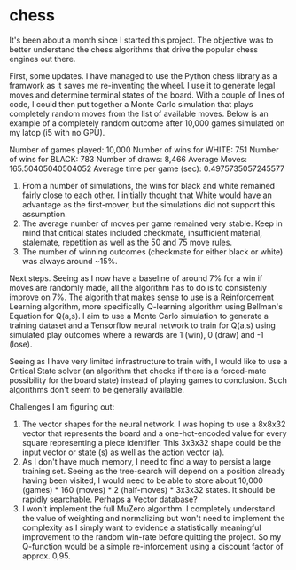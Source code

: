 # chess

It's been about a month since I started this project.  The objective was to better understand the chess algorithms that drive the popular chess engines out there.

First, some updates.
I have managed to use the Python chess library as a framwork as it saves me re-inventing the wheel.  I use it to generate legal moves and determine terminal states of the board.
With a couple of lines of code, I could then put together a Monte Carlo simulation that plays completely random moves from the list of available moves.  Below is an example of a completely random outcome after 10,000 games simulated on my latop (i5 with no GPU).  

Number of games played: 10,000
Number of wins for WHITE: 751
Number of wins for BLACK: 783
Number of draws: 8,466
Average Moves: 165.50405040504052
Average time per game (sec): 0.4975735057245577

1. From a number of simulations, the wins for black and white remained fairly close to each other.  I initially thought that White would have an advantage as the first-mover, but the simulations did not support this assumption.
2. The average number of moves per game remained very stable.  Keep in mind that critical states included checkmate, insufficient material, stalemate, repetition as well as the 50 and 75 move rules.
3. The number of winning outcomes (checkmate for either black or white) was always around ~15%.

Next steps.
Seeing as I now have a baseline of around 7% for a win if moves are randomly made, all the algorithm has to do is to consistenly improve on 7%.
The algorith that makes sense to use is a Reinforcement Learning algorithm, more specifically Q-learning algorithm using Bellman's Equation for Q(a,s).  I aim to use a Monte Carlo simulation to generate a training dataset and a Tensorflow neural network to train for Q(a,s) using simulated play outcomes where a rewards are 1 (win), 0 (draw) and -1 (lose).

Seeing as I have very limited infrastructure to train with, I would like to use a Critical State solver (an algorithm that checks if there is a forced-mate possibility for the board state) instead of playing games to conclusion.  Such algorithms don't seem to be generally available.

Challenges I am figuring out:
1. The vector shapes for the neural network.  I was hoping to use a 8x8x32 vector that represents the board and a one-hot-encoded value for every square representing a piece identifier.  This 3x3x32 shape could be the input vector or state (s) as well as the action vector (a).
2. As I don't have much memory, I need to find a way to persist a large training set.  Seeing as the tree-search will depend on a position already having been visited, I would need to be able to store about 10,000 (games) * 160 (moves) * 2 (half-moves) * 3x3x32 states.  It should be rapidly searchable.  Perhaps a Vector database?
3. I won't implement the full MuZero algorithm.  I completely understand the value of weighting and normalizing but won't need to implement the complexity as I simply want to evidence a statistically meaningful improvement to the random win-rate before quitting the project.  So my Q-function would be a simple re-inforcement using a discount factor of approx. 0,95.


